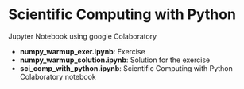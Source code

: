 # Scientific Computing with Python
Jupyter Notebook using google Colaboratory

* **numpy_warmup_exer.ipynb**: Exercise
* **numpy_warmup_solution.ipynb**: Solution for the exercise
* **sci_comp_with_python.ipynb**: Scientific Computing with Python Colaboratory notebook
